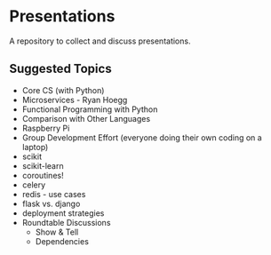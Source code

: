 # Presentations
A repository to collect and discuss presentations.

## Suggested Topics
* Core CS (with Python)
* Microservices - Ryan Hoegg
* Functional Programming with Python
* Comparison with Other Languages
* Raspberry Pi
* Group Development Effort (everyone doing their own coding on a laptop)
* scikit
* scikit-learn
* coroutines!
* celery
* redis - use cases
* flask vs. django
* deployment strategies
* Roundtable Discussions
    * Show & Tell
    * Dependencies
